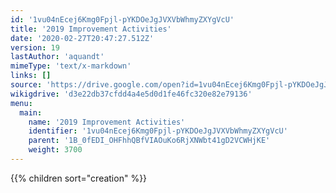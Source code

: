 ```yaml
---
id: '1vu04nEcej6Kmg0Fpjl-pYKDOeJgJVXVbWhmyZXYgVcU'
title: '2019 Improvement Activities'
date: '2020-02-27T20:47:27.512Z'
version: 19
lastAuthor: 'aquandt'
mimeType: 'text/x-markdown'
links: []
source: 'https://drive.google.com/open?id=1vu04nEcej6Kmg0Fpjl-pYKDOeJgJVXVbWhmyZXYgVcU'
wikigdrive: 'd3e22db37cfdd4a4e5d0d1fe46fc320e82e79136'
menu:
  main:
    name: '2019 Improvement Activities'
    identifier: '1vu04nEcej6Kmg0Fpjl-pYKDOeJgJVXVbWhmyZXYgVcU'
    parent: '1B_0fEDI_OHFhhQBfVIAOuKo6RjXNWbt41gD2VCWHjKE'
    weight: 3700
---
```

{{% children sort="creation" %}}
